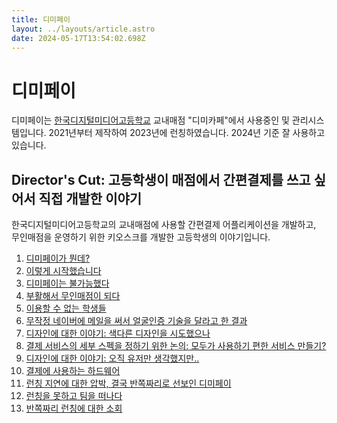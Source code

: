 ```yaml
---
title: 디미페이
layout: ../layouts/article.astro
date: 2024-05-17T13:54:02.698Z
---
```


# 디미페이

디미페이는 [한국디지털미디어고등학교](디미고) 교내매점 "디미카페"에서 사용중인 [](간편결제) 및 관리시스템입니다. 2021년부터 제작하여 2023년에 런칭하였습니다. 2024년 기준 잘 사용하고 있습니다.

## Director's Cut: 고등학생이 매점에서 간편결제를 쓰고 싶어서 직접 개발한 이야기

한국디지털미디어고등학교의 교내매점에 사용할 간편결제 어플리케이션을 개발하고, 무인매점을 운영하기 위한 키오스크를 개발한 고등학생의 이야기입니다.

1. [디미페이가 뭔데?](dimipay-opening)
1. [이렇게 시작했습니다](dimipay-beginning)
1. [디미페이는 불가능했다](dimipay-impossible)
1. [부활해서 무인매점이 되다](dimipay-cashierless)
1. [이용할 수 없는 학생들](dimipay-minor-background)
1. [무작정 네이버에 메일을 써서 얼굴인증 기술을 달라고 한 결과](dimipay-facesign)
1. [디자인에 대한 이야기: 색다른 디자인을 시도했으나](dimipay-ui-concept)
1. [결제 서비스의 세부 스펙을 정하기 위한 논의: 모두가 사용하기 편한 서비스 만들기?](dimipay-specification)
1. [디자인에 대한 이야기: 오직 유저만 생각했지만..](dimipay-ui)
1. [결제에 사용하는 하드웨어](dimipay-hardware)
1. [런칭 지연에 대한 압박, 결국 반쪽짜리로 선보인 디미페이](dimipay-service-without-card)
1. [런칭을 못하고 팀을 떠나다](dimipay-leave-before-launch)
1. [반쪽짜리 런칭에 대한 소회](dimipay-not-perfect-launch)
